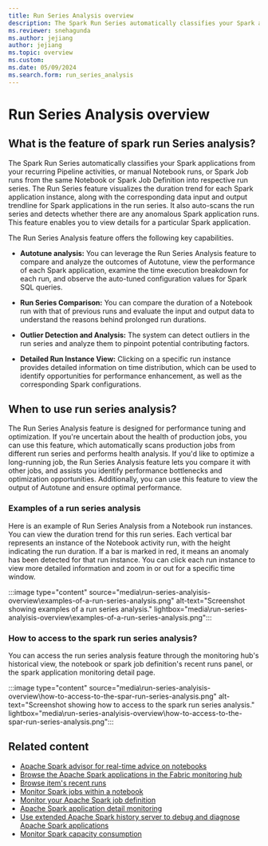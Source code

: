 ```yaml
---
title: Run Series Analysis overview
description: The Spark Run Series automatically classifies your Spark applications from your recurring Pipeline activities, or manual Notebook runs, or Spark Job runs from the same Notebook or Spark Job Definition into respective run series.
ms.reviewer: snehagunda
ms.author: jejiang
author: jejiang
ms.topic: overview
ms.custom:
ms.date: 05/09/2024
ms.search.form: run_series_analysis
---
```


# Run Series Analysis overview 

## What is the feature of spark run Series analysis? 

The Spark Run Series automatically classifies your Spark applications from your recurring Pipeline activities, or manual Notebook runs, or Spark Job runs from the same Notebook or Spark Job Definition into respective run series. The Run Series feature visualizes the duration trend for each Spark application instance, along with the corresponding data input and output trendline for Spark applications in the run series. It also auto-scans the run series and detects whether there are any anomalous Spark application runs. This feature enables you to view details for a particular Spark application. 

The Run Series Analysis feature offers the following key capabilities. 

- **Autotune analysis:** You can leverage the Run Series Analysis feature to compare and analyze the outcomes of Autotune, view the performance of each Spark application, examine the time execution breakdown for each run, and observe the auto-tuned configuration values for Spark SQL queries. 

- **Run Series Comparison:** You can compare the duration of a Notebook run with that of previous runs and evaluate the input and output data to understand the reasons behind prolonged run durations.

- **Outlier Detection and Analysis:** The system can detect outliers in the run series and analyze them to pinpoint potential contributing factors.

- **Detailed Run Instance View:** Clicking on a specific run instance provides detailed information on time distribution, which can be used to identify opportunities for performance enhancement, as well as the corresponding Spark configurations.

## When to use run series analysis?

The Run Series Analysis feature is designed for performance tuning and optimization. If you're uncertain about the health of production jobs, you can use this feature, which automatically scans production jobs from different run series and performs health analysis. If you'd like to optimize a long-running job, the Run Series Analysis feature lets you compare it with other jobs, and assists you identify performance bottlenecks and optimization opportunities. Additionally, you can use this feature to view the output of Autotune and ensure optimal performance. 

### Examples of a run series analysis 

Here is an example of Run Series Analysis from a Notebook run instances. You can view the duration trend for this run series. Each vertical bar represents an instance of the Notebook activity run, with the height indicating the run duration. If a bar is marked in red, it means an anomaly has been detected for that run instance. You can click each run instance to view more detailed information and zoom in or out for a specific time window.

:::image type="content" source="media\run-series-analyisis-overview\examples-of-a-run-series-analysis.png" alt-text="Screenshot showing examples of a run series analysis." lightbox="media\run-series-analyisis-overview\examples-of-a-run-series-analysis.png":::


### How to access to the spark run series analysis?

You can access the run series analysis feature through the monitoring hub's historical view, the notebook or spark job definition's recent runs panel, or the spark application monitoring detail page. 

:::image type="content" source="media\run-series-analyisis-overview\how-to-access-to-the-spar-run-series-analysis.png" alt-text="Screenshot showing how to access to the spark run series analysis." lightbox="media\run-series-analyisis-overview\how-to-access-to-the-spar-run-series-analysis.png":::

## Related content

- [Apache Spark advisor for real-time advice on notebooks](spark-advisor-introduction.md)
- [Browse the Apache Spark applications in the Fabric monitoring hub](browse-spark-applications-monitoring-hub.md)
- [Browse item's recent runs](spark-item-recent-runs.md)
- [Monitor Spark jobs within a notebook](spark-monitor-debug.md)
- [Monitor your Apache Spark job definition](monitor-spark-job-definitions.md)
- [Apache Spark application detail monitoring](spark-detail-monitoring.md)
- [Use extended Apache Spark history server to debug and diagnose Apache Spark applications](apache-spark-history-server.md)
- [Monitor Spark capacity consumption](../data-engineering/monitor-spark-capacity-consumption.md)
